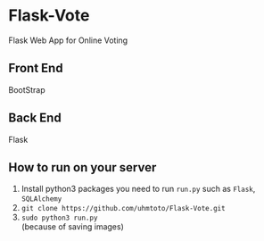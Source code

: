 # Flask-Vote
Flask Web App for Online Voting

## Front End
BootStrap

## Back End
Flask

## How to run on your server
1. Install python3 packages you need to run `run.py` such as `Flask`, `SQLAlchemy`
2. `git clone https://github.com/uhmtoto/Flask-Vote.git`
3. `sudo python3 run.py`<br>
(because of saving images)